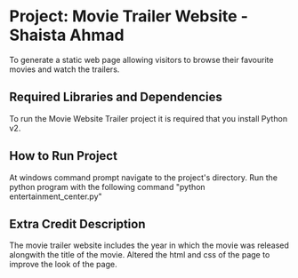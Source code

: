 Project: Movie Trailer Website  - Shaista Ahmad
================================
To generate a static web page allowing visitors to browse their favourite movies and watch the trailers.


Required Libraries and Dependencies
-----------------------------------
To run the Movie Website Trailer project it is required that you install Python v2.


How to Run Project
------------------
At windows command prompt navigate to the project's directory.
Run the python program with the following command "python entertainment_center.py"


Extra Credit Description
------------------------
The movie trailer website includes the year in which the movie was released alongwith the title of the movie.
Altered the html and css of the page to improve the look of the page.


